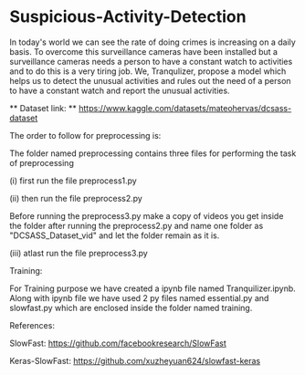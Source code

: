 # Suspicious-Activity-Detection

In today's world we can see the rate of doing crimes is increasing on a daily basis. To overcome this surveillance cameras have been installed but a surveillance cameras needs a person to have a constant watch to activities and to do this is a very tiring job. We, Tranqulizer, propose a model which helps us to detect the unusual activities and rules out the need of a person to have a constant watch and report the unusual activities.

** Dataset link: **  https://www.kaggle.com/datasets/mateohervas/dcsass-dataset

The order to follow for preprocessing is:

The folder named preprocessing contains three files for performing the task of preprocessing

(i) first run the file preprocess1.py

(ii) then run the file preprocess2.py

Before running the preprocess3.py make a copy of videos you get inside the folder after running the preprocess2.py and name one folder as "DCSASS_Dataset_vid" and let the folder remain as it is.

(iii) atlast run the file preprocess3.py

Training:

For Training purpose we have created a ipynb file named Tranquilizer.ipynb. Along with ipynb file we have used 2 py files named essential.py and slowfast.py which are enclosed inside the folder named training.

References:

SlowFast: https://github.com/facebookresearch/SlowFast

Keras-SlowFast: https://github.com/xuzheyuan624/slowfast-keras
